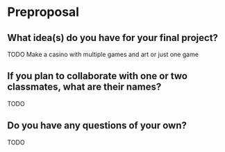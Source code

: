 # Preproposal

## What idea(s) do you have for your final project?

TODO Make a casino with multiple games and art or just one game

## If you plan to collaborate with one or two classmates, what are their names?

TODO 

## Do you have any questions of your own?

TODO 
